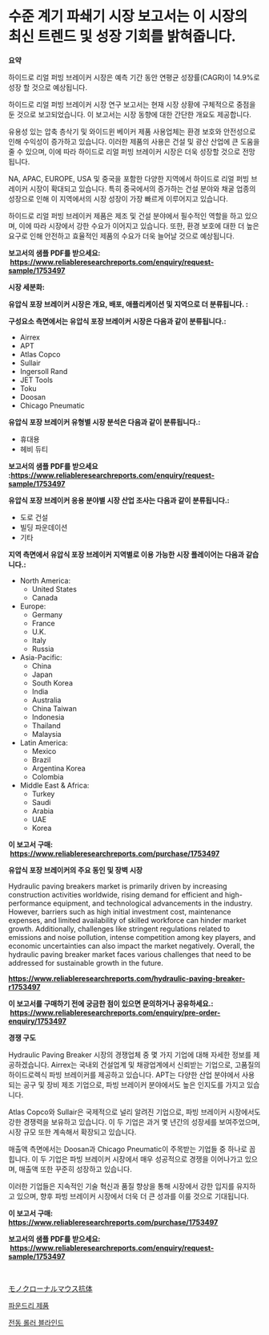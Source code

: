 <p><h1>수준 계기 파쇄기 시장 보고서는 이 시장의 최신 트렌드 및 성장 기회를 밝혀줍니다.</h1></p><p><strong>요약</strong></p>
<p><p>하이드로 리얼 퍼빙 브레이커 시장은 예측 기간 동안 연평균 성장률(CAGR)이 14.9%로 성장 할 것으로 예상됩니다.</p><p>하이드로 리얼 퍼빙 브레이커 시장 연구 보고서는 현재 시장 상황에 구체적으로 중점을 둔 것으로 보고되었습니다. 이 보고서는 시장 동향에 대한 간단한 개요도 제공합니다.</p><p>유용성 있는 압축 층삭기 및 와이드윈 베이커 제품 사용업체는 환경 보호와 안전성으로 인해 수익성이 증가하고 있습니다. 이러한 제품의 사용은 건설 및 광산 산업에 큰 도움을 줄 수 있으며, 이에 따라 하이드로 리얼 퍼빙 브레이커 시장은 더욱 성장할 것으로 전망됩니다.</p><p>NA, APAC, EUROPE, USA 및 중국을 포함한 다양한 지역에서 하이드로 리얼 퍼빙 브레이커 시장이 확대되고 있습니다. 특히 중국에서의 증가하는 건설 분야와 채굴 업종의 성장으로 인해 이 지역에서의 시장 성장이 가장 빠르게 이루어지고 있습니다.</p><p>하이드로 리얼 퍼빙 브레이커 제품은 제조 및 건설 분야에서 필수적인 역할을 하고 있으며, 이에 따라 시장에서 강한 수요가 이어지고 있습니다. 또한, 환경 보호에 대한 더 높은 요구로 인해 안전하고 효율적인 제품의 수요가 더욱 늘어날 것으로 예상됩니다.</p></p>
<p><strong>보고서의 샘플 PDF를 받으세요: &nbsp;<a href="https://www.reliableresearchreports.com/enquiry/request-sample/1753497">https://www.reliableresearchreports.com/enquiry/request-sample/1753497</a></strong></p>
<p><strong>시장 세분화:</strong></p>
<p><strong> 유압식 포장 브레이커 시장은 개요, 배포, 애플리케이션 및 지역으로 더 분류됩니다. :</strong></p>
<p><strong>구성요소 측면에서는 유압식 포장 브레이커 시장은 다음과 같이 분류됩니다.:</strong></p>
<p><ul><li>Airrex</li><li>APT</li><li>Atlas Copco</li><li>Sullair</li><li>Ingersoll Rand</li><li>JET Tools</li><li>Toku</li><li>Doosan</li><li>Chicago Pneumatic</li></ul></p>
<p><strong> 유압식 포장 브레이커 유형별 시장 분석은 다음과 같이 분류됩니다.:</strong></p>
<p><ul><li>휴대용</li><li>헤비 듀티</li></ul></p>
<p><strong>보고서의 샘플 PDF를 받으세요 :<a href="https://www.reliableresearchreports.com/enquiry/request-sample/1753497">https://www.reliableresearchreports.com/enquiry/request-sample/1753497</a></strong></p>
<p><strong> 유압식 포장 브레이커 응용 분야별 시장 산업 조사는 다음과 같이 분류됩니다.:</strong></p>
<p><ul><li>도로 건설</li><li>빌딩 파운데이션</li><li>기타</li></ul></p>
<p><strong>지역 측면에서 유압식 포장 브레이커 지역별로 이용 가능한 시장 플레이어는 다음과 같습니다.:</strong></p>
<p><ul>
    <li>
        North America:
        <ul>
            <li>United States</li>
            <li>Canada</li>
        </ul>
    </li>
    <li>
        Europe:
        <ul>
            <li>Germany</li>
            <li>France</li>
            <li>U.K.</li>
            <li>Italy</li>
            <li>Russia</li>
        </ul>
    </li>
    <li>
        Asia-Pacific:
        <ul>
            <li>China</li>
            <li>Japan</li>
            <li>South Korea</li>
            <li>India</li>
            <li>Australia</li>
            <li>China Taiwan</li>
            <li>Indonesia</li>
            <li>Thailand</li>
            <li>Malaysia</li>
        </ul>
    </li>
    <li>
        Latin America:
        <ul>
            <li>Mexico</li>
            <li>Brazil</li>
            <li>Argentina Korea</li>
            <li>Colombia</li>
        </ul>
    </li>
    <li>
        Middle East & Africa:
        <ul>
            <li>Turkey</li>
            <li>Saudi</li>
            <li>Arabia</li>
            <li>UAE</li>
            <li>Korea</li>
        </ul>
    </li>
    </ul></p>
<p><strong>이 보고서 구매: &nbsp;<a href="https://www.reliableresearchreports.com/purchase/1753497">https://www.reliableresearchreports.com/purchase/1753497</a></strong></p>
<p><strong>유압식 포장 브레이커의 주요 동인 및 장벽 시장</strong></p>
<p><p>Hydraulic paving breakers market is primarily driven by increasing construction activities worldwide, rising demand for efficient and high-performance equipment, and technological advancements in the industry. However, barriers such as high initial investment cost, maintenance expenses, and limited availability of skilled workforce can hinder market growth. Additionally, challenges like stringent regulations related to emissions and noise pollution, intense competition among key players, and economic uncertainties can also impact the market negatively. Overall, the hydraulic paving breaker market faces various challenges that need to be addressed for sustainable growth in the future.</p></p>
<p><strong><a href="https://www.reliableresearchreports.com/hydraulic-paving-breaker-r1753497">https://www.reliableresearchreports.com/hydraulic-paving-breaker-r1753497</a></strong></p>
<p><strong>이 보고서를 구매하기 전에 궁금한 점이 있으면 문의하거나 공유하세요.: &nbsp;<a href="https://www.reliableresearchreports.com/enquiry/pre-order-enquiry/1753497">https://www.reliableresearchreports.com/enquiry/pre-order-enquiry/1753497</a></strong></p>
<p><strong>경쟁 구도</strong></p>
<p><p>Hydraulic Paving Breaker 시장의 경쟁업체 중 몇 가지 기업에 대해 자세한 정보를 제공하겠습니다. Airrex는 국내외 건설업계 및 채광업계에서 신뢰받는 기업으로, 고품질의 하이드로렉식 파빙 브레이커를 제공하고 있습니다. APT는 다양한 산업 분야에서 사용되는 공구 및 장비 제조 기업으로, 파빙 브레이커 분야에서도 높은 인지도를 가지고 있습니다. </p><p>Atlas Copco와 Sullair은 국제적으로 널리 알려진 기업으로, 파빙 브레이커 시장에서도 강한 경쟁력을 보유하고 있습니다. 이 두 기업은 과거 몇 년간의 성장세를 보여주었으며, 시장 규모 또한 계속해서 확장되고 있습니다. </p><p>매출액 측면에서는 Doosan과 Chicago Pneumatic이 주목받는 기업들 중 하나로 꼽힙니다. 이 두 기업은 파빙 브레이커 시장에서 매우 성공적으로 경쟁을 이어나가고 있으며, 매출액 또한 꾸준히 성장하고 있습니다. </p><p>이러한 기업들은 지속적인 기술 혁신과 품질 향상을 통해 시장에서 강한 입지를 유지하고 있으며, 향후 파빙 브레이커 시장에서 더욱 더 큰 성과를 이룰 것으로 기대됩니다.</p></p>
<p><strong>이 보고서 구매: &nbsp; <a href="https://www.reliableresearchreports.com/purchase/1753497">https://www.reliableresearchreports.com/purchase/1753497</a></strong></p>
<p><strong>보고서의 샘플 PDF를 받으세요: &nbsp;<a href="https://www.reliableresearchreports.com/enquiry/request-sample/1753497">https://www.reliableresearchreports.com/enquiry/request-sample/1753497</a></strong><strong></strong></p>
<p>&nbsp;</p>
<p><p><a href="https://medium.com/@ebbkautzer/%E3%83%A2%E3%83%8E%E3%82%AF%E3%83%AD%E3%83%BC%E3%83%8A%E3%83%AB%E3%83%9E%E3%82%A6%E3%82%B9%E6%8A%97%E4%BD%93%E5%B8%82%E5%A0%B4%E8%A6%8F%E6%A8%A1-%E5%B8%82%E5%A0%B4%E5%B1%95%E6%9C%9B%E3%81%A8%E5%B8%82%E5%A0%B4%E4%BA%88%E6%B8%AC-2024%E5%B9%B4%E3%81%8B%E3%82%892031%E5%B9%B4-619f7e710c8f">モノクローナルマウス抗体</a></p><p><a href="https://medium.com/@genius6587678/2024-2031%EB%85%84-%EA%B8%B0%EA%B0%84%EC%9D%84-%EC%9C%84%ED%95%9C-%EC%A3%BC%EC%A1%B0%EC%A0%9C%ED%92%88-%EC%8B%9C%EC%9E%A5-%EB%8F%99%ED%96%A5-%EB%B0%8F-%EC%8B%9C%EC%9E%A5-%EB%B6%84%EC%84%9D-%EC%98%88%EC%B8%A1-0a12a66cc9cd">파운드리 제품</a></p><p><a href="https://medium.com/@fly879567/%EC%A0%84%EA%B8%B0-%EB%A1%A4%EB%9F%AC-%EB%B8%94%EB%9D%BC%EC%9D%B8%EB%93%9C-%EC%8B%9C%EC%9E%A5-%EC%8B%9C%EC%9E%A5-%EC%A0%90%EC%9C%A0%EC%9C%A8-%EC%8B%9C%EC%9E%A5-%ED%8A%B8%EB%A0%8C%EB%93%9C-%EB%B0%8F-%EB%AF%B8%EB%9E%98-%EC%84%B1%EC%9E%A5-%ED%83%90%EC%83%89-4e8c4ccfc32d">전동 롤러 블라인드</a></p></p>